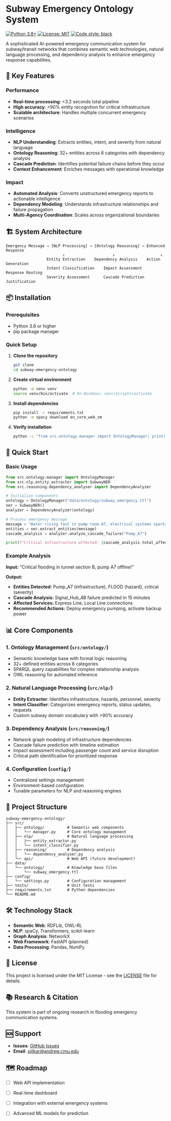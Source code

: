 # Subway Emergency Ontology System

[![Python 3.8+](https://img.shields.io/badge/python-3.8+-blue.svg)](https://www.python.org/downloads/)
[![License: MIT](https://img.shields.io/badge/License-MIT-yellow.svg)](https://opensource.org/licenses/MIT)
[![Code style: black](https://img.shields.io/badge/code%20style-black-000000.svg)](https://github.com/psf/black)

A sophisticated AI-powered emergency communication system for subway/transit networks that combines semantic web technologies, natural language processing, and dependency analysis to enhance emergency response capabilities.

## 🚀 Key Features

### Performance
- **Real-time processing**: <3.2 seconds total pipeline
- **High accuracy**: >90% entity recognition for critical infrastructure
- **Scalable architecture**: Handles multiple concurrent emergency scenarios

### Intelligence
- **NLP Understanding**: Extracts entities, intent, and severity from natural language
- **Ontology Reasoning**: 32+ entities across 6 categories with dependency analysis
- **Cascade Prediction**: Identifies potential failure chains before they occur
- **Context Enhancement**: Enriches messages with operational knowledge

### Impact
- **Automated Analysis**: Converts unstructured emergency reports to actionable intelligence
- **Dependency Modeling**: Understands infrastructure relationships and failure propagation
- **Multi-Agency Coordination**: Scales across organizational boundaries

## 🏗️ System Architecture

```
Emergency Message → [NLP Processing] → [Ontology Reasoning] → Enhanced Response
                         ↓                     ↓                    ↓
                  Entity Extraction    Dependency Analysis    Action Generation
                  Intent Classification    Impact Assessment    Response Routing
                  Severity Assessment      Cascade Prediction   Justification
```

## 📦 Installation

### Prerequisites
- Python 3.8 or higher
- pip package manager

### Quick Setup

1. **Clone the repository**
   ```bash
   git clone
   cd subway-emergency-ontology
   ```

2. **Create virtual environment**
   ```bash
   python -m venv venv
   source venv/bin/activate  # On Windows: venv\Scripts\activate
   ```

3. **Install dependencies**
   ```bash
   pip install -r requirements.txt
   python -m spacy download en_core_web_sm
   ```

4. **Verify installation**
   ```bash
   python -c "from src.ontology.manager import OntologyManager; print('✅ Installation successful')"
   ```

## 🚀 Quick Start

### Basic Usage

```python
from src.ontology.manager import OntologyManager
from src.nlp.entity_extractor import SubwayNER
from src.reasoning.dependency_analyser import DependencyAnalyzer

# Initialize components
ontology = OntologyManager("data/ontology/subway_emergency.ttl")
ner = SubwayNER()
analyzer = DependencyAnalyzer(ontology)

# Process emergency message
message = "Water rising fast in pump room A7, electrical systems sparking!"
entities = ner.extract_entities(message)
cascade_analysis = analyzer.analyze_cascade_failure("Pump_A7")

print(f"Critical infrastructure affected: {cascade_analysis.total_affected_services}")
```

### Example Analysis

**Input:** "Critical flooding in tunnel section B, pump A7 offline!"

**Output:**
- **Entities Detected:** Pump_A7 (infrastructure), FLOOD (hazard), critical (severity)
- **Cascade Analysis:** Signal_Hub_4B failure predicted in 15 minutes
- **Affected Services:** Express Line, Local Line connections
- **Recommended Actions:** Deploy emergency pumping, activate backup power

## 📊 Core Components

### 1. **Ontology Management** (`src/ontology/`)
- Semantic knowledge base with formal logic reasoning
- 32+ defined entities across 6 categories
- SPARQL query capabilities for complex relationship analysis
- OWL reasoning for automated inference

### 2. **Natural Language Processing** (`src/nlp/`)
- **Entity Extractor**: Identifies infrastructure, hazards, personnel, severity
- **Intent Classifier**: Categorizes emergency reports, status updates, requests
- Custom subway domain vocabulary with >90% accuracy

### 3. **Dependency Analysis** (`src/reasoning/`)
- Network graph modeling of infrastructure dependencies
- Cascade failure prediction with timeline estimation
- Impact assessment including passenger count and service disruption
- Critical path identification for prioritized response

### 4. **Configuration** (`config/`)
- Centralized settings management
- Environment-based configuration
- Tunable parameters for NLP and reasoning engines

## 📁 Project Structure

```
subway-emergency-ontology/
├── src/
│   ├── ontology/          # Semantic web components
│   │   └── manager.py     # Core ontology management
│   ├── nlp/               # Natural language processing
│   │   ├── entity_extractor.py
│   │   └── intent_classifier.py
│   ├── reasoning/         # Dependency analysis
│   │   └── dependency_analyser.py
│   └── api/               # Web API (future development)
├── data/
│   └── ontology/          # Knowledge base files
│       └── subway_emergency.ttl
├── config/
│   └── settings.py        # Configuration management
├── tests/                 # Unit tests
├── requirements.txt       # Python dependencies
└── README.md
```

## 🛠️ Technology Stack

- **Semantic Web**: RDFLib, OWL-RL
- **NLP**: spaCy, Transformers, scikit-learn
- **Graph Analysis**: NetworkX
- **Web Framework**: FastAPI (planned)
- **Data Processing**: Pandas, NumPy


## 📄 License

This project is licensed under the MIT License - see the [LICENSE](LICENSE) file for details.

## 📚 Research & Citation

This system is part of ongoing research in flooding emergency communication systems. 

## 🆘 Support

- **Issues**: [GitHub Issues](https://github.com/shambhavi-jilkar/subway-flooding-ontology/issues)
- **Email**: sjilkar@andrew.cmu.edu

## 🗺️ Roadmap

- [ ] Web API implementation
- [ ] Real-time dashboard
- [ ] Integration with external emergency systems
- [ ] Advanced ML models for prediction

